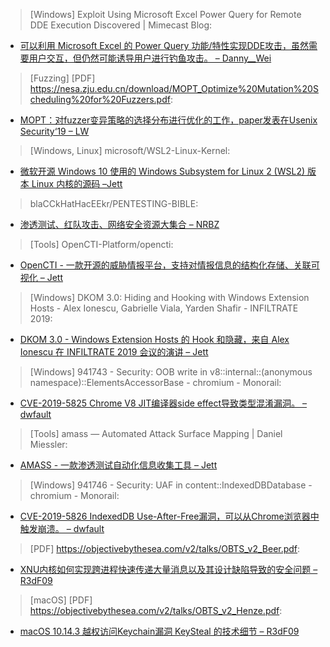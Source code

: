 > [Windows] Exploit Using Microsoft Excel Power Query for Remote DDE Execution Discovered | Mimecast Blog: 


* [可以利用 Microsoft Excel 的 Power Query 功能/特性实现DDE攻击，虽然需要用户交互，但仍然可能诱导用户进行钓鱼攻击。 – Danny__Wei](https://www.mimecast.com/blog/2019/06/exploit-using-microsoft-excel-power-query-for-remote-dde-execution-discovered/)



> [Fuzzing] [PDF] https://nesa.zju.edu.cn/download/MOPT_Optimize%20Mutation%20Scheduling%20for%20Fuzzers.pdf: 


* [MOPT：对fuzzer变异策略的选择分布进行优化的工作，paper发表在Usenix Security‘19 – LW](https://nesa.zju.edu.cn/download/MOPT_Optimize%20Mutation%20Scheduling%20for%20Fuzzers.pdf)



> [Windows, Linux] microsoft/WSL2-Linux-Kernel: 


* [微软开源 Windows 10 使用的 Windows Subsystem for Linux 2 (WSL2) 版本 Linux 内核的源码 –Jett](https://github.com/microsoft/WSL2-Linux-Kernel)



> blaCCkHatHacEEkr/PENTESTING-BIBLE: 


* [渗透测试、红队攻击、网络安全资源大集合 – NRBZ](https://github.com/blaCCkHatHacEEkr/PENTESTING-BIBLE)



> [Tools] OpenCTI-Platform/opencti: 


* [OpenCTI - 一款开源的威胁情报平台，支持对情报信息的结构化存储、关联可视化 – Jett](https://github.com/OpenCTI-Platform/opencti)



> [Windows] DKOM 3.0: Hiding and Hooking with Windows Extension Hosts - Alex Ionescu, Gabrielle Viala, Yarden Shafir - INFILTRATE 2019: 


* [DKOM 3.0 - Windows Extension Hosts 的 Hook 和隐藏，来自 Alex Ionescu 在 INFILTRATE 2019 会议的演讲 – Jett](https://vimeo.com/335166152)



> [Windows] 941743 - Security: OOB write in v8::internal::(anonymous namespace)::ElementsAccessorBase - chromium - Monorail: 


* [CVE-2019-5825 Chrome V8 JIT编译器side effect导致类型混淆漏洞。 – dwfault](https://bugs.chromium.org/p/chromium/issues/detail?id=941743)



> [Tools] amass — Automated Attack Surface Mapping | Daniel Miessler: 


* [AMASS - 一款渗透测试自动化信息收集工具 – Jett](https://danielmiessler.com/study/amass/)



> [Windows] 941746 - Security: UAF in content::IndexedDBDatabase - chromium - Monorail: 


* [CVE-2019-5826 IndexedDB Use-After-Free漏洞，可以从Chrome浏览器中触发崩溃。 – dwfault](https://bugs.chromium.org/p/chromium/issues/detail?id=941746)



> [PDF] https://objectivebythesea.com/v2/talks/OBTS_v2_Beer.pdf: 


* [XNU内核如何实现跨进程快速传递大量消息以及其设计缺陷导致的安全问题 – R3dF09](https://objectivebythesea.com/v2/talks/OBTS_v2_Beer.pdf)



> [macOS] [PDF] https://objectivebythesea.com/v2/talks/OBTS_v2_Henze.pdf: 


* [macOS 10.14.3 越权访问Keychain漏洞 KeySteal 的技术细节 – R3dF09](https://objectivebythesea.com/v2/talks/OBTS_v2_Henze.pdf)